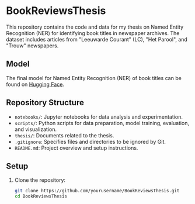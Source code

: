# BookReviewsThesis

This repository contains the code and data for my thesis on Named Entity Recognition (NER) for identifying book titles in newspaper archives. The dataset includes articles from "Leeuwarde Courant" (LC), "Het Parool", and "Trouw" newspapers.

## Model

The final model for Named Entity Recognition (NER) of book titles can be found on [Hugging Face](https://huggingface.co/Nielsaxe/BookTitleNERDutch).
## Repository Structure

- `notebooks/`: Jupyter notebooks for data analysis and experimentation.
- `scripts/`: Python scripts for data preparation, model training, evaluation, and visualization.
- `thesis/`: Documents related to the thesis.
- `.gitignore`: Specifies files and directories to be ignored by Git.
- `README.md`: Project overview and setup instructions.

## Setup

1. Clone the repository:
   ```bash
   git clone https://github.com/yourusername/BookReviewsThesis.git
   cd BookReviewsThesis

